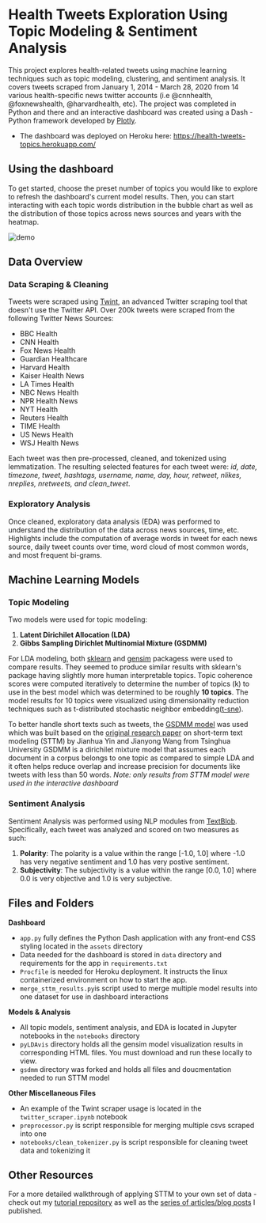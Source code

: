 # Health Tweets Exploration Using Topic Modeling & Sentiment Analysis

This project explores health-related tweets using machine learning techniques such as topic modeling, clustering, and sentiment analysis. It covers tweets scraped from January 1, 2014 - March 28, 2020 from 14 various health-specific news twitter accounts (i.e @cnnhealth, @foxnewshealth, @harvardhealth, etc). The project was completed in Python and there and an interactive dashboard was created using a Dash - Python framework developed by [Plotly](https://plot.ly/dash). 
* The dashboard was deployed on Heroku here: https://health-tweets-topics.herokuapp.com/

## Using the dashboard
To get started, choose the preset number of topics you would like to explore to refresh the dashboard's current model results. Then, you can start interacting with each topic words distribution in the bubble chart as well as the distribution of those topics across news sources and years with the heatmap.

![demo](assets/img/sttm_dashboard_demo.gif)

## Data Overview
### Data Scraping & Cleaning
Tweets were scraped using [Twint](https://github.com/twintproject/twint), an advanced Twitter scraping tool that doesn't use the Twitter API. Over 200k tweets were scraped from the following Twitter News Sources:
* BBC Health 
* CNN Health 
* Fox News Health 
* Guardian Healthcare
* Harvard Health
* Kaiser Health News
* LA Times Health
* NBC News Health
* NPR Health News 
* NYT Health
* Reuters Health
* TIME Health 
* US News Health
* WSJ Health News

Each tweet was then pre-processed, cleaned, and tokenized using lemmatization. The resulting selected features for each tweet were: *id, date, timezone, tweet, hashtags, username, name, day, hour, retweet, nlikes, nreplies, nretweets, and clean_tweet*.

### Exploratory Analysis
Once cleaned, exploratory data analysis (EDA) was performed to understand the distribution of the data across news sources, time, etc. 
Highlights include the computation of average words in tweet for each news source, daily tweet counts over time, word cloud of most common words, and most frequent bi-grams. 

## Machine Learning Models
### Topic Modeling
Two models were used for topic modeling:
1. **Latent Dirichilet Allocation (LDA)**
2. **Gibbs Sampling Dirichlet Multinomial Mixture (GSDMM)**

For LDA modeling, both [sklearn](https://scikit-learn.org/stable/modules/generated/sklearn.decomposition.LatentDirichletAllocation.html) and [gensim](https://radimrehurek.com/gensim/models/ldamodel.html) packagess were used to compare results. They seemed to produce similar results with sklearn's package having slightly more human interpretable topics. Topic coherence scores were computed iteratively to determine the number of topics (k) to use in the best model which was determined to be roughly **10 topics**. The model results for 10 topics were visualized using  dimensionality reduction techniques such as t-distributed stochastic neighbor embedding([t-sne](https://lvdmaaten.github.io/tsne/)).

To better handle short texts such as tweets, the [GSDMM model](https://github.com/rwalk/gsdmm) was used which was built based on the [original research paper](http://dbgroup.cs.tsinghua.edu.cn/wangjy/papers/KDD14-GSDMM.pdf) on short-term text modeling (STTM) by Jianhua Yin and Jianyong Wang from Tsinghua University GSDMM is a dirichilet mixture model that assumes each document in a corpus belongs to one topic as compared to simple LDA and it often helps reduce overlap and increase precision for documents like tweets with less than 50 words. *Note: only results from STTM model were used in the interactive dashboard*

### Sentiment Analysis
Sentiment Analysis was performed using NLP modules from [TextBlob](https://textblob.readthedocs.io/en/dev/quickstart.html#sentiment-analysis). Specifically, each tweet was analyzed and scored on two measures as such:
1. **Polarity**: The polarity is a value within the range [-1.0, 1.0] where -1.0 has very negative sentiment and 1.0 has very postive sentiment.
2. **Subjectivity**: The subjectivity is a value within the range [0.0, 1.0] where 0.0 is very objective and 1.0 is very subjective.

## Files and Folders
**Dashboard**
- `app.py` fully defines the Python Dash application with any front-end CSS styling located in the `assets` directory
- Data needed for the dashboard is stored in `data` directory and requirements for the app in `requirements.txt`
- `Procfile` is needed for Heroku deployment. It instructs the linux containerized environment on how to start the app.
- `merge_sttm_results.py`is script used to merge multiple model results into one dataset for use in dashboard interactions

**Models & Analysis**
- All topic models, sentiment analysis, and EDA is located in Jupyter notebooks in the `notebooks` directory
- `pyLDAvis` directory holds all the gensim model visualization results in corresponding HTML files. You must download and run these locally to view. 
- `gsdmm` directory was forked and holds all files and doucmentation needed to run STTM model 

**Other Miscellaneous Files**
- An example of the Twint scraper usage is located in the `twitter_scraper.ipynb` notebook 
- `preprocessor.py` is script responsible for merging multiple csvs scraped into one
- `notebooks/clean_tokenizer.py` is script responsible for cleaning tweet data and tokenizing it

## Other Resources
For a more detailed walkthrough of applying STTM to your own set of data - check out my [tutorial repository](https://github.com/bicachu/short-text-topic-modeling-tutorial) as well as the [series of articles/blog posts](https://medium.com/towards-artificial-intelligence/tweet-topic-modeling-using-twint-to-scrape-tweets-part-1-a9274e5199d2) I published.
